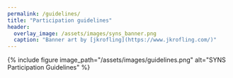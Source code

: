 ```yaml
---
permalink: /guidelines/
title: "Participation guidelines"
header:
  overlay_image: /assets/images/syns_banner.png
  caption: "Banner art by [jkrofling](https://www.jkrofling.com/)"
---
```

{% include figure image_path="/assets/images/guidelines.png" alt="SYNS Participation Guidelines" %}
